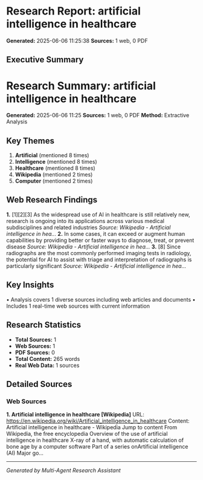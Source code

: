 # Research Report: artificial intelligence in healthcare
**Generated:** 2025-06-06 11:25:38
**Sources:** 1 web, 0 PDF

## Executive Summary
# Research Summary: artificial intelligence in healthcare
**Generated:** 2025-06-06 11:25
**Sources:** 1 web, 0 PDF
**Method:** Extractive Analysis

## Key Themes
1. **Artificial** (mentioned 8 times)
2. **Intelligence** (mentioned 8 times)
3. **Healthcare** (mentioned 8 times)
4. **Wikipedia** (mentioned 2 times)
5. **Computer** (mentioned 2 times)

## Web Research Findings
**1.** [1][2][3] As the widespread use of AI in healthcare is still relatively new, research is ongoing into its applications across various medical subdisciplines and related industries
   *Source: Wikipedia - Artificial intelligence in hea...*
**2.** In some cases, it can exceed or augment human capabilities by providing better or faster ways to diagnose, treat, or prevent disease
   *Source: Wikipedia - Artificial intelligence in hea...*
**3.** [8] Since radiographs are the most commonly performed imaging tests in radiology, the potential for AI to assist with triage and interpretation of radiographs is particularly significant
   *Source: Wikipedia - Artificial intelligence in hea...*

## Key Insights
• Analysis covers 1 diverse sources including web articles and documents
• Includes 1 real-time web sources with current information

## Research Statistics
- **Total Sources:** 1
- **Web Sources:** 1
- **PDF Sources:** 0
- **Total Content:** 265 words
- **Real Web Data:** 1 sources

## Detailed Sources

### Web Sources
**1. Artificial intelligence in healthcare [Wikipedia]**
URL: https://en.wikipedia.org/wiki/Artificial_intelligence_in_healthcare
Content: Artificial intelligence in healthcare - Wikipedia Jump to content From Wikipedia, the free encyclopedia Overview of the use of artificial intelligence in healthcare X-ray of a hand, with automatic calculation of bone age by a computer software Part of a series onArtificial intelligence (AI) Major go...

---
*Generated by Multi-Agent Research Assistant*
